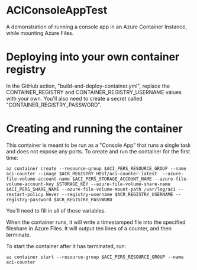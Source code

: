 # ACIConsoleAppTest
A demonstration of running a console app in an Azure Container Instance, while mounting Azure Files.

# Deploying into your own container registry
In the GitHub action, "build-and-deploy-container.yml", replace the CONTAINER_REGISTRY and CONTAINER_REGISTRY_USERNAME values with your own.  You'll also need to create a
secret called "CONTAINER_REGISTRY_PASSWORD".

# Creating and running the container
This container is meant to be run as a "Console App" that runs a single task and does not expose any ports.  To create and run the container for the first time:

`az container create --resource-group $ACI_PERS_RESOURCE_GROUP --name aci-counter --image $ACR_REGISTRY_HOST/aci-counter:latest  --azure-file-volume-account-name $ACI_PERS_STORAGE_ACCOUNT_NAME --azure-file-volume-account-key $STORAGE_KEY --azure-file-volume-share-name $ACI_PERS_SHARE_NAME --azure-file-volume-mount-path /var/log/aci --restart-policy Never --registry-username $ACR_REGISTRY_USERNAME --registry-password $ACR_REGISTRY_PASSWORD`

You'll need to fill in all of those variables.

When the container runs, it will write a timestamped file into the specified fileshare in Azure Files.  It will output ten lines of a counter, and then terminate.

To start the container after it has terminated, run:

`az container start --resource-group $ACI_PERS_RESOURCE_GROUP --name aci-counter`

